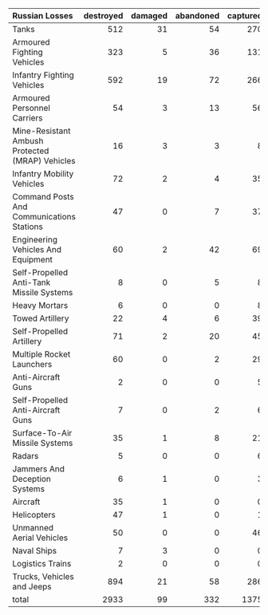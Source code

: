 | Russian Losses                                   |   destroyed |   damaged |   abandoned |   captured |   total |
|:-------------------------------------------------|------------:|----------:|------------:|-----------:|--------:|
| Tanks                                            |         512 |        31 |          54 |        270 |     867 |
| Armoured Fighting Vehicles                       |         323 |         5 |          36 |        131 |     495 |
| Infantry Fighting Vehicles                       |         592 |        19 |          72 |        266 |     949 |
| Armoured Personnel Carriers                      |          54 |         3 |          13 |         56 |     126 |
| Mine-Resistant Ambush Protected  (MRAP) Vehicles |          16 |         3 |           3 |          8 |      30 |
| Infantry Mobility Vehicles                       |          72 |         2 |           4 |         35 |     113 |
| Command Posts And Communications Stations        |          47 |         0 |           7 |         37 |      91 |
| Engineering Vehicles And Equipment               |          60 |         2 |          42 |         69 |     173 |
| Self-Propelled Anti-Tank Missile Systems         |           8 |         0 |           5 |          8 |      21 |
| Heavy Mortars                                    |           6 |         0 |           0 |          8 |      14 |
| Towed Artillery                                  |          22 |         4 |           6 |         39 |      71 |
| Self-Propelled Artillery                         |          71 |         2 |          20 |         45 |     138 |
| Multiple Rocket Launchers                        |          60 |         0 |           2 |         29 |      91 |
| Anti-Aircraft Guns                               |           2 |         0 |           0 |          5 |       7 |
| Self-Propelled Anti-Aircraft Guns                |           7 |         0 |           2 |          6 |      15 |
| Surface-To-Air Missile Systems                   |          35 |         1 |           8 |         21 |      65 |
| Radars                                           |           5 |         0 |           0 |          6 |      11 |
| Jammers And Deception Systems                    |           6 |         1 |           0 |          3 |      10 |
| Aircraft                                         |          35 |         1 |           0 |          0 |      36 |
| Helicopters                                      |          47 |         1 |           0 |          1 |      49 |
| Unmanned Aerial Vehicles                         |          50 |         0 |           0 |         46 |      96 |
| Naval Ships                                      |           7 |         3 |           0 |          0 |      10 |
| Logistics Trains                                 |           2 |         0 |           0 |          0 |       2 |
| Trucks, Vehicles and Jeeps                       |         894 |        21 |          58 |        286 |    1259 |
| total                                            |        2933 |        99 |         332 |       1375 |    4739 |